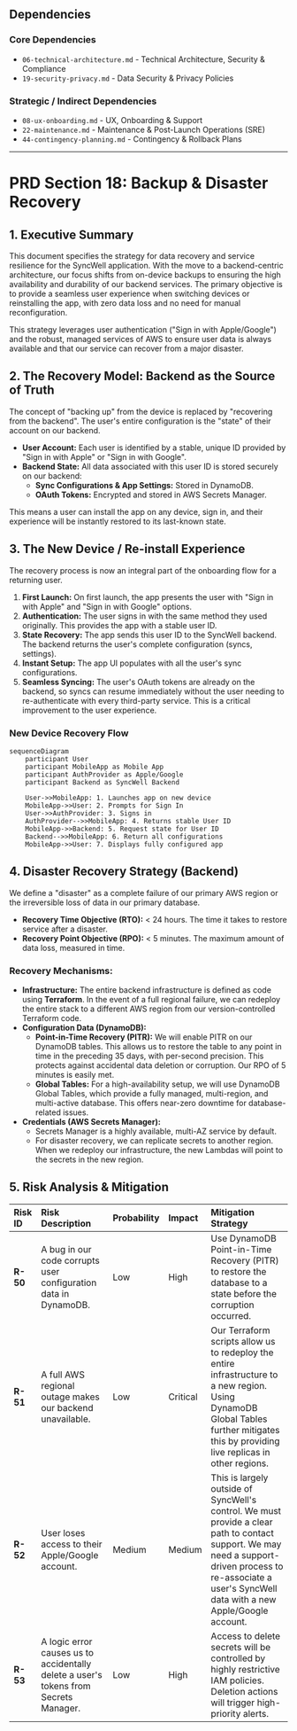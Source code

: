 ## Dependencies

### Core Dependencies
- `06-technical-architecture.md` - Technical Architecture, Security & Compliance
- `19-security-privacy.md` - Data Security & Privacy Policies

### Strategic / Indirect Dependencies
- `08-ux-onboarding.md` - UX, Onboarding & Support
- `22-maintenance.md` - Maintenance & Post-Launch Operations (SRE)
- `44-contingency-planning.md` - Contingency & Rollback Plans

---

# PRD Section 18: Backup & Disaster Recovery

## 1. Executive Summary

This document specifies the strategy for data recovery and service resilience for the SyncWell application. With the move to a backend-centric architecture, our focus shifts from on-device backups to ensuring the high availability and durability of our backend services. The primary objective is to provide a seamless user experience when switching devices or reinstalling the app, with zero data loss and no need for manual reconfiguration.

This strategy leverages user authentication ("Sign in with Apple/Google") and the robust, managed services of AWS to ensure user data is always available and that our service can recover from a major disaster.

## 2. The Recovery Model: Backend as the Source of Truth

The concept of "backing up" from the device is replaced by "recovering from the backend". The user's entire configuration is the "state" of their account on our backend.

*   **User Account:** Each user is identified by a stable, unique ID provided by "Sign in with Apple" or "Sign in with Google".
*   **Backend State:** All data associated with this user ID is stored securely on our backend:
    *   **Sync Configurations & App Settings:** Stored in DynamoDB.
    *   **OAuth Tokens:** Encrypted and stored in AWS Secrets Manager.

This means a user can install the app on any device, sign in, and their experience will be instantly restored to its last-known state.

## 3. The New Device / Re-install Experience

The recovery process is now an integral part of the onboarding flow for a returning user.

1.  **First Launch:** On first launch, the app presents the user with "Sign in with Apple" and "Sign in with Google" options.
2.  **Authentication:** The user signs in with the same method they used originally. This provides the app with a stable user ID.
3.  **State Recovery:** The app sends this user ID to the SyncWell backend. The backend returns the user's complete configuration (syncs, settings).
4.  **Instant Setup:** The app UI populates with all the user's sync configurations.
5.  **Seamless Syncing:** The user's OAuth tokens are already on the backend, so syncs can resume immediately without the user needing to re-authenticate with every third-party service. This is a critical improvement to the user experience.

### New Device Recovery Flow
```mermaid
sequenceDiagram
    participant User
    participant MobileApp as Mobile App
    participant AuthProvider as Apple/Google
    participant Backend as SyncWell Backend

    User->>MobileApp: 1. Launches app on new device
    MobileApp->>User: 2. Prompts for Sign In
    User->>AuthProvider: 3. Signs in
    AuthProvider-->>MobileApp: 4. Returns stable User ID
    MobileApp->>Backend: 5. Request state for User ID
    Backend-->>MobileApp: 6. Return all configurations
    MobileApp->>User: 7. Displays fully configured app
```

## 4. Disaster Recovery Strategy (Backend)

We define a "disaster" as a complete failure of our primary AWS region or the irreversible loss of data in our primary database.

*   **Recovery Time Objective (RTO):** < 24 hours. The time it takes to restore service after a disaster.
*   **Recovery Point Objective (RPO):** < 5 minutes. The maximum amount of data loss, measured in time.

### Recovery Mechanisms:

*   **Infrastructure:** The entire backend infrastructure is defined as code using **Terraform**. In the event of a full regional failure, we can redeploy the entire stack to a different AWS region from our version-controlled Terraform code.
*   **Configuration Data (DynamoDB):**
    *   **Point-in-Time Recovery (PITR):** We will enable PITR on our DynamoDB tables. This allows us to restore the table to any point in time in the preceding 35 days, with per-second precision. This protects against accidental data deletion or corruption. Our RPO of 5 minutes is easily met.
    *   **Global Tables:** For a high-availability setup, we will use DynamoDB Global Tables, which provide a fully managed, multi-region, and multi-active database. This offers near-zero downtime for database-related issues.
*   **Credentials (AWS Secrets Manager):**
    *   Secrets Manager is a highly available, multi-AZ service by default.
    *   For disaster recovery, we can replicate secrets to another region. When we redeploy our infrastructure, the new Lambdas will point to the secrets in the new region.

## 5. Risk Analysis & Mitigation

| Risk ID | Risk Description | Probability | Impact | Mitigation Strategy |
| :--- | :--- | :--- | :--- | :--- |
| **R-50** | A bug in our code corrupts user configuration data in DynamoDB. | Low | High | Use DynamoDB Point-in-Time Recovery (PITR) to restore the database to a state before the corruption occurred. |
| **R-51** | A full AWS regional outage makes our backend unavailable. | Low | Critical | Our Terraform scripts allow us to redeploy the entire infrastructure to a new region. Using DynamoDB Global Tables further mitigates this by providing live replicas in other regions. |
| **R-52** | User loses access to their Apple/Google account. | Medium | Medium | This is largely outside of SyncWell's control. We must provide a clear path to contact support. We may need a support-driven process to re-associate a user's SyncWell data with a new Apple/Google account. |
| **R-53** | A logic error causes us to accidentally delete a user's tokens from Secrets Manager. | Low | High | Access to delete secrets will be controlled by highly restrictive IAM policies. Deletion actions will trigger high-priority alerts. |
